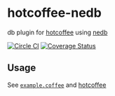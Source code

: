 # hotcoffee-nedb
db plugin for [hotcoffee](https://github.com/kr1sp1n/hotcoffee) using [nedb](https://github.com/louischatriot/nedb)

[![Circle CI](https://circleci.com/gh/mupat/hotcoffee-nedb.svg?style=svg)](https://circleci.com/gh/mupat/hotcoffee-nedb)
[![Coverage Status](https://coveralls.io/repos/mupat/hotcoffee-nedb/badge.svg?branch=master)](https://coveralls.io/r/mupat/hotcoffee-nedb?branch=master)

## Usage
See [`example.coffee`](/example.coffee) and [hotcoffee](https://github.com/kr1sp1n/hotcoffee)

